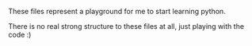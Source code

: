 These files represent a playground for me to start learning python.  

There is no real strong structure to these files at all, just playing with the code :)  


